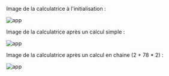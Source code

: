 Image de la calculatrice à l'initialisation :

![app](images/originalState.png)

Image de la calculatrice après un calcul simple :

![app](images/simple-calcul.png)

Image de la calculatrice après un calcul en chaine (2 + 78 * 2) :

![app](images/chain-calcul.png)
